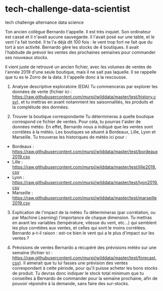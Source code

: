 # tech-challenge-data-scientist
tech challenge alternance data science

Ton ancien collègue Bernardo t'appelle. Il est très inquiet. Son ordinateur est cassé et il n'avait aucune sauvegarde.
Il l'avait posé sur une table, et le vent l'a fait tombé. Il te l'a déjà dit 100 fois : le vent trop fort ne fait que du tort à son activité.
Bernardo gère les stocks de 4 boutiques. Il avait l'habitude de prévoir les ventes des prochaines semaines pour commander ses nouveaux stocks.

Il vient juste de retrouvé un ancien fichier, avec les volumes de ventes de l'année 2019 d'une seule boutique, mais il ne sait pas laquelle. Il se rappelle que tu es le Zorro de la data. Il t'appelle donc à la rescousse.

1. Analyse descriptive exploratoire (EDA)
Tu commenceras par explorer les données de vente (fichier ici : https://raw.githubusercontent.com/murpi/wilddata/master/test/history.csv), 
et tu mettras en avant notamment les saisonnalités, les produits et la complétude des données.

2. Trouver la boutique correspondante
Tu détermineras à quelle boutique correspond ce fichier de ventes. Pour cela, tu pourras t'aider de données météo. En effet, Bernardo nous a indiqué que les ventes sont corrélées à la météo.
Les boutiques se situent à Bordeaux, Lille, Lyon et Marseille. Tu trouveras les historiques de météo ici pour :
- Bordeaux : https://raw.githubusercontent.com/murpi/wilddata/master/test/bordeaux2019.csv
- Lille : https://raw.githubusercontent.com/murpi/wilddata/master/test/lille2019.csv
- Lyon : https://raw.githubusercontent.com/murpi/wilddata/master/test/lyon2019.csv
- Marseille : https://raw.githubusercontent.com/murpi/wilddata/master/test/marseille2019.csv

3. Explication de l'impact de la météo
Tu détermineras (par corrélation, ou par Machine Learning) l'importance de chaque dimension. Tu mettras en avant les variables (température, vitesse du vent, etc...) qui semblent les plus corrélées aux ventes, et celles qui sont le moins corrélées. Bernardo a-t-il raison : est-ce bien le vent qui a le plus d'impact sur les ventes ?

4. Prévisions de ventes
Bernardo a récupéré des prévisions météo sur une semaine (fichier ici : https://raw.githubusercontent.com/murpi/wilddata/master/test/forecast.csv). 
Il aimerait que tu lui fasses une prévision des ventes correspondant à cette période, pour qu'il puisse acheter les bons stocks de produit. Tu devras donc indiquer le stock total minimum que tu conseilles à Bernardo de commander pour la semaine prochaine, afin de pouvoir répondre à la demande, sans faire des sur-stocks.
